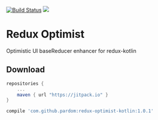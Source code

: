 [![Build Status](https://travis-ci.org/pardom/redux-optimist-kotlin.svg?branch=master)](https://travis-ci.org/pardom/redux-optimist-kotlin)
[![](https://jitpack.io/v/pardom/redux-optimist-kotlin.svg)](https://jitpack.io/#pardom/redux-optimist-kotlin)

# Redux Optimist
Optimistic UI baseReducer enhancer for redux-kotlin

Download
--------

```groovy
repositories {
	...
	maven { url "https://jitpack.io" }
}
```

```groovy
compile 'com.github.pardom:redux-optimist-kotlin:1.0.1'
```
